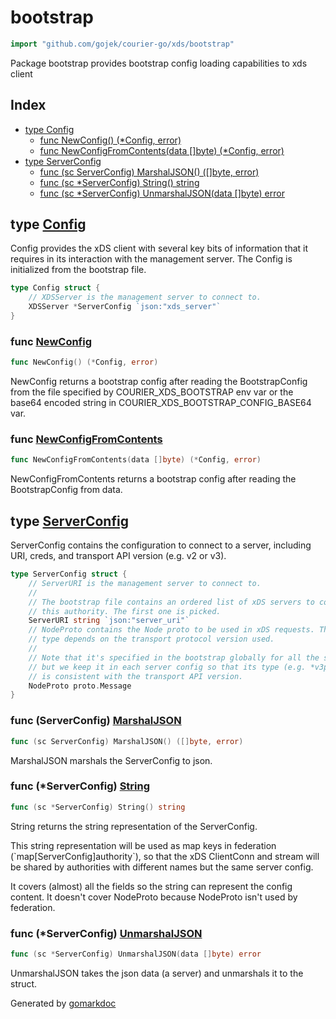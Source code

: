 <!-- Code generated by gomarkdoc. DO NOT EDIT -->

# bootstrap

```go
import "github.com/gojek/courier-go/xds/bootstrap"
```

Package bootstrap provides bootstrap config loading capabilities to xds client

## Index

- [type Config](#Config)
  - [func NewConfig\(\) \(\*Config, error\)](#NewConfig)
  - [func NewConfigFromContents\(data \[\]byte\) \(\*Config, error\)](#NewConfigFromContents)
- [type ServerConfig](#ServerConfig)
  - [func \(sc ServerConfig\) MarshalJSON\(\) \(\[\]byte, error\)](#ServerConfig.MarshalJSON)
  - [func \(sc \*ServerConfig\) String\(\) string](#ServerConfig.String)
  - [func \(sc \*ServerConfig\) UnmarshalJSON\(data \[\]byte\) error](#ServerConfig.UnmarshalJSON)


<a name="Config"></a>
## type [Config](https://github.com/gojek/courier-go/blob/main/xds/bootstrap/bootstrap.go#L55-L58)

Config provides the xDS client with several key bits of information that it requires in its interaction with the management server. The Config is initialized from the bootstrap file.

```go
type Config struct {
    // XDSServer is the management server to connect to.
    XDSServer *ServerConfig `json:"xds_server"`
}
```

<a name="NewConfig"></a>
### func [NewConfig](https://github.com/gojek/courier-go/blob/main/xds/bootstrap/bootstrap.go#L63)

```go
func NewConfig() (*Config, error)
```

NewConfig returns a bootstrap config after reading the BootstrapConfig from the file specified by COURIER\_XDS\_BOOTSTRAP env var or the base64 encoded string in COURIER\_XDS\_BOOTSTRAP\_CONFIG\_BASE64 var.

<a name="NewConfigFromContents"></a>
### func [NewConfigFromContents](https://github.com/gojek/courier-go/blob/main/xds/bootstrap/bootstrap.go#L73)

```go
func NewConfigFromContents(data []byte) (*Config, error)
```

NewConfigFromContents returns a bootstrap config after reading the BootstrapConfig from data.

<a name="ServerConfig"></a>
## type [ServerConfig](https://github.com/gojek/courier-go/blob/main/xds/bootstrap/bootstrap.go#L95-L108)

ServerConfig contains the configuration to connect to a server, including URI, creds, and transport API version \(e.g. v2 or v3\).

```go
type ServerConfig struct {
    // ServerURI is the management server to connect to.
    //
    // The bootstrap file contains an ordered list of xDS servers to contact for
    // this authority. The first one is picked.
    ServerURI string `json:"server_uri"`
    // NodeProto contains the Node proto to be used in xDS requests. The actual
    // type depends on the transport protocol version used.
    //
    // Note that it's specified in the bootstrap globally for all the servers,
    // but we keep it in each server config so that its type (e.g. *v3pb.Node)
    // is consistent with the transport API version.
    NodeProto proto.Message
}
```

<a name="ServerConfig.MarshalJSON"></a>
### func \(ServerConfig\) [MarshalJSON](https://github.com/gojek/courier-go/blob/main/xds/bootstrap/bootstrap.go#L124)

```go
func (sc ServerConfig) MarshalJSON() ([]byte, error)
```

MarshalJSON marshals the ServerConfig to json.

<a name="ServerConfig.String"></a>
### func \(\*ServerConfig\) [String](https://github.com/gojek/courier-go/blob/main/xds/bootstrap/bootstrap.go#L119)

```go
func (sc *ServerConfig) String() string
```

String returns the string representation of the ServerConfig.

This string representation will be used as map keys in federation \(\`map\[ServerConfig\]authority\`\), so that the xDS ClientConn and stream will be shared by authorities with different names but the same server config.

It covers \(almost\) all the fields so the string can represent the config content. It doesn't cover NodeProto because NodeProto isn't used by federation.

<a name="ServerConfig.UnmarshalJSON"></a>
### func \(\*ServerConfig\) [UnmarshalJSON](https://github.com/gojek/courier-go/blob/main/xds/bootstrap/bootstrap.go#L135)

```go
func (sc *ServerConfig) UnmarshalJSON(data []byte) error
```

UnmarshalJSON takes the json data \(a server\) and unmarshals it to the struct.

Generated by [gomarkdoc](https://github.com/ajatprabha/gomarkdoc)
